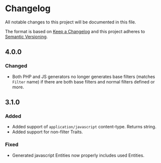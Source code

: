 # Changelog
All notable changes to this project will be documented in this file.

The format is based on [Keep a Changelog](http://keepachangelog.com/en/1.0.0/)
and this project adheres to [Semantic Versioning](http://semver.org/spec/v2.0.0.html).

## 4.0.0

### Changed
- Both PHP and JS generators no longer generates base filters (matches `Filter` name) if there are both base filters and normal filters defined or more.

## 3.1.0

### Added
- Added support of `application/javascript` content-type. Returns string.
- Added support for non-filter Traits.

### Fixed
- Generated javascript Entities now properly includes used Entities.
